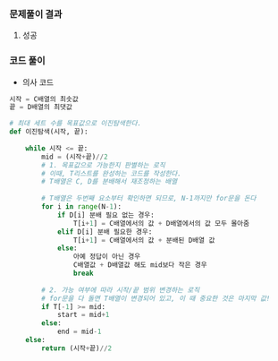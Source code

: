 ### 문제풀이 결과

1. 성공



### 코드 풀이

* 의사 코드

```python
시작 = C배열의 최솟값
끝 = D배열의 최댓값

# 최대 세트 수를 목표값으로 이진탐색한다.
def 이진탐색(시작, 끝):
    
    while 시작 <= 끝:
        mid = (시작+끝)//2
        # 1. 목표값으로 가능한지 판별하는 로직
        # 이때, T리스트를 완성하는 코드를 작성한다. 
        # T배열은 C, D를 분배해서 재조정하는 배열
       
    	# T배열은 두번째 요소부터 확인하면 되므로, N-1까지만 for문을 돈다
        for i in range(N-1):
            if D[i] 분배 필요 없는 경우:
                T[i+1] = C배열에서의 값 + D배열에서의 값 모두 몰아줌
            elif D[i] 분배 필요한 경우:
                T[i+1] = C배열에서의 값 + 분배된 D배열 값
            else:
                아예 정답이 아닌 경우
                C배열값 + D배열값 해도 mid보다 작은 경우
				break
        
        # 2. 가능 여부에 따라 시작/끝 범위 변경하는 로직
        # for문을 다 돌면 T배열이 변경되어 있고, 이 때 중요한 것은 마지막 값!
        if T[-1] >= mid:
            start = mid+1
        else:
            end = mid-1
    else:
        return (시작+끝)//2
```













































































































































































































































































